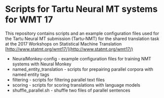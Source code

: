 # Scripts for Tartu Neural MT systems for WMT 17
This repository contains scripts and an example configuration files used for the Tartu Neural MT submission (Tartu-NMT) for the shared translation task at 
the 2017 Workshops on Statistical Machine Translation [http://www.statmt.org/wmt17/](http://www.statmt.org/wmt17/)
* NeuralMonkey-config - example configuration files for training NMT systems with Neural Monkey 
* named_entity_translation - scripts for prepairing parallel corpora with named entity tags 
* filtering - scripts for filtering parallel text files 
* scoring - scripts for scoring translations with language models
* shuffle_parallel.sh - shuffle two files of parallel sentences
